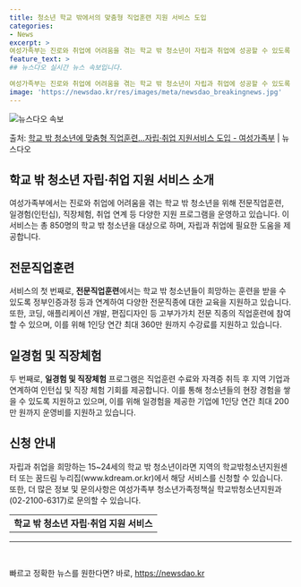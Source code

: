 ```yaml
---
title: 청소년 학교 밖에서의 맞춤형 직업훈련 지원 서비스 도입
categories:
- News
excerpt: >
여성가족부는 진로와 취업에 어려움을 겪는 학교 밖 청소년이 자립과 취업에 성공할 수 있도록 전문직업훈련, 일…
feature_text: >
## 뉴스다오 실시간 뉴스 속보입니다.

여성가족부는 진로와 취업에 어려움을 겪는 학교 밖 청소년이 자립과 취업에 성공할 수 있도록 전문직업훈련, 일…
image: 'https://newsdao.kr/res/images/meta/newsdao_breakingnews.jpg'
---
```


![뉴스다오 속보](https://newsdao.kr/res/images/meta/newsdao_breakingnews.jpg)

<p>출처: <a href="https://newsdao.kr/3028" rel="dofollow">학교 밖 청소년에 맞춤형 직업훈련…자립·취업 지원서비스 도입 - 여성가족부</a> | 뉴스다오</p>

<h2 data-ke-size="size26">학교 밖 청소년 자립·취업 지원 서비스 소개</h2>
<p data-ke-size="size16">여성가족부에서는 진로와 취업에 어려움을 겪는 학교 밖 청소년을 위해 전문직업훈련, 일경험(인턴십), 직장체험, 취업 연계 등 다양한 지원 프로그램을 운영하고 있습니다. 이 서비스는 총 850명의 학교 밖 청소년을 대상으로 하며, 자립과 취업에 필요한 도움을 제공합니다.</p>

<h2 data-ke-size="size24">전문직업훈련</h2>
<p data-ke-size="size16">서비스의 첫 번째로, <b>전문직업훈련</b>에서는 학교 밖 청소년들이 희망하는 훈련을 받을 수 있도록 정부인증과정 등과 연계하여 다양한 전문직종에 대한 교육을 지원하고 있습니다. 또한, 코딩, 애플리케이션 개발, 편집디자인 등 고부가가치 전문 직종의 직업훈련에 참여할 수 있으며, 이를 위해 1인당 연간 최대 360만 원까지 수강료를 지원하고 있습니다.</p>

<h2 data-ke-size="size24">일경험 및 직장체험</h2>
<p data-ke-size="size16">두 번째로, <b>일경험 및 직장체험</b> 프로그램은 직업훈련 수료와 자격증 취득 후 지역 기업과 연계하여 인턴십 및 직장 체험 기회를 제공합니다. 이를 통해 청소년들의 현장 경험을 쌓을 수 있도록 지원하고 있으며, 이를 위해 일경험을 제공한 기업에 1인당 연간 최대 200만 원까지 운영비를 지원하고 있습니다.</p>

<h2 data-ke-size="size24">신청 안내</h2>
<p data-ke-size="size16">자립과 취업을 희망하는 15~24세의 학교 밖 청소년이라면 지역의 학교밖청소년지원센터 또는 꿈드림 누리집(www.kdream.or.kr)에서 해당 서비스를 신청할 수 있습니다. 또한, 더 많은 정보 및 문의사항은 여성가족부 청소년가족정책실 학교밖청소년지원과(02-2100-6317)로 문의할 수 있습니다.</p>
<table>
  <tr>
    <td style="text-align: center; height: 17px;"><b>학교 밖 청소년 자립·취업 지원 서비스</b></td>
  </tr>
</table>
<hr>
<p data-ke-size="size16">&nbsp;</p> 

빠르고 정확한 뉴스를 원한다면? 바로, <a href="https://newsdao.kr" rel="dofollow">https://newsdao.kr</a>


    
